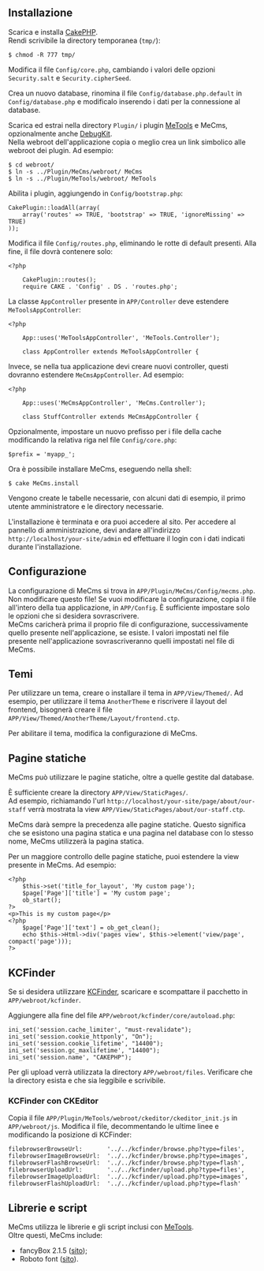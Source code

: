 ## Installazione
Scarica e installa [CakePHP](http://cakephp.org).  
Rendi scrivibile la directory temporanea (`tmp/`):

	$ chmod -R 777 tmp/
	
Modifica il file `Config/core.php`, cambiando i valori delle opzioni `Security.salt` e `Security.cipherSeed`.  

Crea un nuovo database, rinomina il file `Config/database.php.default` in `Config/database.php` e modificalo 
inserendo i dati per la connessione al database.

Scarica ed estrai nella directory `Plugin/` i plugin [MeTools](//github.com/mirko-pagliai/MeTools) e MeCms, 
opzionalmente anche [DebugKit](//github.com/cakephp/debug_kit/releases).  
Nella webroot dell'applicazione copia o meglio crea un link simbolico alle webroot dei plugin. Ad esempio:

	$ cd webroot/
	$ ln -s ../Plugin/MeCms/webroot/ MeCms
	$ ln -s ../Plugin/MeTools/webroot/ MeTools
	
Abilita i plugin, aggiungendo in `Config/bootstrap.php`:

	CakePlugin::loadAll(array(
		array('routes' => TRUE, 'bootstrap' => TRUE, 'ignoreMissing' => TRUE)
	));
	
Modifica il file `Config/routes.php`, eliminando le rotte di default presenti. Alla fine, il file dovrà contenere solo:

	<?php

		CakePlugin::routes();
		require CAKE . 'Config' . DS . 'routes.php';

La classe `AppController` presente in `APP/Controller` deve estendere `MeToolsAppController`:

	<?php

		App::uses('MeToolsAppController', 'MeTools.Controller');

		class AppController extends MeToolsAppController {

Invece, se nella tua applicazione devi creare nuovi controller, questi dovranno estendere `MeCmsAppController`. Ad esempio:

	<?php

		App::uses('MeCmsAppController', 'MeCms.Controller');
	
		class StuffController extends MeCmsAppController {

Opzionalmente, impostare un nuovo prefisso per i file della cache modificando la relativa riga nel file `Config/core.php`:

	$prefix = 'myapp_';
	
Ora è possibile installare MeCms, eseguendo nella shell:

	$ cake MeCms.install

Vengono create le tabelle necessarie, con alcuni dati di esempio, il primo utente amministratore e le directory 
necessarie.

L'installazione è terminata e ora puoi accedere al sito. Per accedere al pannello di amministrazione, devi andare 
all'indirizzo `http://localhost/your-site/admin` ed effettuare il login con i dati indicati durante l'installazione.

## Configurazione
La configurazione di MeCms si trova in `APP/Plugin/MeCms/Config/mecms.php`.  
Non modificare questo file! Se vuoi modificare la configurazione, copia il file all'intero della tua applicazione, 
in `APP/Config`. È sufficiente impostare solo le opzioni che si desidera sovrascrivere.  
MeCms caricherà prima il proprio file di configurazione, successivamente quello presente nell'applicazione, se esiste.
I valori impostati nel file presente nell'applicazione sovrascriveranno quelli impostati nel file di MeCms.

## Temi
Per utilizzare un tema, creare o installare il tema in `APP/View/Themed/`. Ad esempio, per utilizzare il tema 
`AnotherTheme` e riscrivere il layout del frontend, bisognerà creare il file 
`APP/View/Themed/AnotherTheme/Layout/frontend.ctp`.

Per abilitare il tema, modifica la configurazione di MeCms.

## Pagine statiche
MeCms può utilizzare le pagine statiche, oltre a quelle gestite dal database.

È sufficiente creare la directory `APP/View/StaticPages/`.  
Ad esempio, richiamando l'url `http://localhost/your-site/page/about/our-staff` verrà mostrata la view 
`APP/View/StaticPages/about/our-staff.ctp`.

MeCms darà sempre la precedenza alle pagine statiche. Questo significa che se esistono una pagina statica e una pagina nel
database con lo stesso nome, MeCms utilizzerà la pagina statica.

Per un maggiore controllo delle pagine statiche, puoi estendere la view presente in MeCms. Ad esempio:

	<?php
		$this->set('title_for_layout', 'My custom page');
		$page['Page']['title'] = 'My custom page';
		ob_start();
	?>
	<p>This is my custom page</p>
	<?php
		$page['Page']['text'] = ob_get_clean();
		echo $this->Html->div('pages view', $this->element('view/page', compact('page')));
	?>

## KCFinder
Se si desidera utilizzare [KCFinder](http://kcfinder.sunhater.com), scaricare e scompattare il pacchetto in 
`APP/webroot/kcfinder`. 

Aggiungere alla fine del file `APP/webroot/kcfinder/core/autoload.php`:

	ini_set('session.cache_limiter', "must-revalidate");
	ini_set('session.cookie_httponly', "On");
	ini_set('session.cookie_lifetime', "14400");
	ini_set('session.gc_maxlifetime', "14400");
	ini_set('session.name', "CAKEPHP");

Per gli upload verrà utilizzata la directory `APP/webroot/files`. Verificare che la directory esista e che sia leggibile e 
scrivibile.

### KCFinder con CKEditor
Copia il file `APP/Plugin/MeTools/webroot/ckeditor/ckeditor_init.js` in `APP/webroot/js`. Modifica il file, decommentando le
ultime linee e modificando la posizione di KCFinder:

	filebrowserBrowseUrl:		'../../kcfinder/browse.php?type=files',
	filebrowserImageBrowseUrl:	'../../kcfinder/browse.php?type=images',
	filebrowserFlashBrowseUrl:	'../../kcfinder/browse.php?type=flash',
	filebrowserUploadUrl:		'../../kcfinder/upload.php?type=files',
	filebrowserImageUploadUrl:	'../../kcfinder/upload.php?type=images',
	filebrowserFlashUploadUrl:	'../../kcfinder/upload.php?type=flash'

## Librerie e script
MeCms utilizza le librerie e gli script inclusi con [MeTools](//github.com/mirko-pagliai/MeTools#libraries-and-script).  
Oltre questi, MeCms include:

- fancyBox 2.1.5 ([sito](http://fancyapps.com/fancybox));
- Roboto font ([sito](http://google.com/fonts#UsePlace:use/Collection:Roboto)).